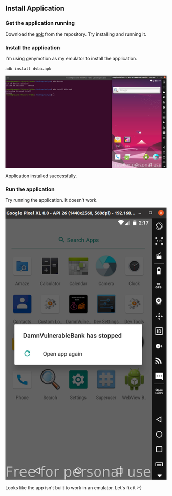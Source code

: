 ## Install Application

### Get the application running

Download the [apk](https://github.com/rewanthtammana/Damn-Vulnerable-Bank/raw/master/dvba.apk) from the repository. Try installing and running it.

### Install the application

I'm using genymotion as my emulator to install the application.

```bash
adb install dvba.apk
```

![Install app](images/install-app.png)

Application installed successfully.

### Run the application

Try running the application. It doesn't work.

![App crashed](images/app-crash.png)

Looks like the app isn't built to work in an emulator. Let's fix it :-)
